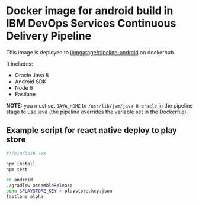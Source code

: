 # Docker image for android build in IBM DevOps Services Continuous Delivery Pipeline

This image is deployed to [ibmgarage/pipeline-android](https://hub.docker.com/r/ibmgarage/pipeline-android/) on dockerhub.

It includes:

* Oracle Java 8
* Android SDK
* Node 8
* Fastlane

**NOTE:** you must set `JAVA_HOME` to `/usr/lib/jvm/java-8-oracle` in the pipeline stage to use java (the pipeline overrides the variable set in the Dockerfile).

## Example script for react native deploy to play store

```sh
#!/bin/bash -ex

npm install
npm test

cd android
./gradlew assembleRelease
echo $PLAYSTORE_KEY > playstore.key.json
fastlane alpha
```
